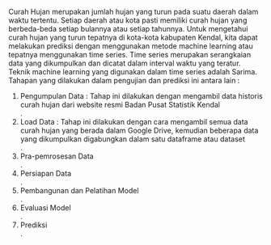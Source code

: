 Curah Hujan merupakan jumlah hujan yang turun pada suatu daerah dalam waktu tertentu. Setiap daerah atau kota pasti memiliki curah hujan yang berbeda-beda setiap bulannya atau setiap tahunnya. Untuk mengetahui curah hujan yang turun tepatnya di kota-kota kabupaten Kendal, kita dapat melakukan prediksi dengan menggunakan metode machine learning atau tepatnya menggunakan time series. Time series merupakan  serangkaian data yang dikumpulkan dan dicatat dalam interval waktu yang teratur. Teknik machine learning yang digunakan dalam time series adalah Sarima. Tahapan yang dilakukan dalam pengujian dan prediksi ini antara lain : <br>
1. Pengumpulan Data : Tahap ini dilakukan dengan mengambil data historis curah hujan dari website resmi Badan Pusat Statistik Kendal <br>.
2. Load Data : Tahap ini dilakukan dengan cara mengambil semua data curah hujan yang berada dalam Google Drive, kemudian beberapa data yang dikumpulkan digabungkan dalam satu dataframe atau dataset <br>.
3. Pra-pemrosesan Data <br>.
4. Persiapan Data <br>.
5. Pembangunan dan Pelatihan Model <br>.
6. Evaluasi Model <br>.
7. Prediksi <br>.
